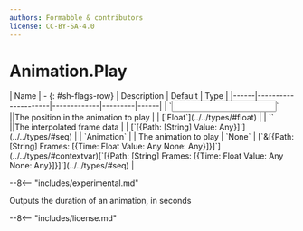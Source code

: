 ```yaml
---
authors: Formabble & contributors
license: CC-BY-SA-4.0
---
```



# Animation.Play

<div class="sh-parameters" markdown="1">
| Name | - {: #sh-flags-row} | Description | Default | Type |
|------|---------------------|-------------|---------|------|
| `<input>` ||The position in the animation to play | | [`Float`](../../types/#float) |
| `<output>` ||The interpolated frame data | | [`[{Path: [String] Value: Any}]`](../../types/#seq) |
| `Animation` |  | The animation to play | `None` | [`&[{Path: [String] Frames: [{Time: Float Value: Any None: Any}]}]`](../../types/#contextvar)[`[{Path: [String] Frames: [{Time: Float Value: Any None: Any}]}]`](../../types/#seq) |

</div>

--8<-- "includes/experimental.md"

Outputs the duration of an animation, in seconds

--8<-- "includes/license.md"

